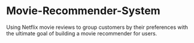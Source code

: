 # Movie-Recommender-System
 Using Netflix movie reviews to group customers by their preferences with the ultimate goal of building a movie recommender for users. 
